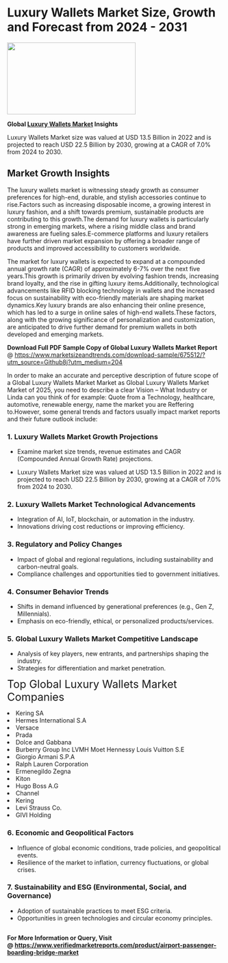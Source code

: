 <H1>Luxury Wallets Market Size, Growth and Forecast from 2024 - 2031</H1><img class="aligncenter size-medium wp-image-584254" src="https://thirdeyenews.in/wp-content/uploads/2024/09/Global-Market-Research-300x168.jpeg" alt="" width="300" height="168" /><p><strong>Global&nbsp;<a href="https://www.marketsizeandtrends.com/download-sample/675512/?utm_source=Github8j?utm_medium=204">Luxury Wallets Market</a> Insights</strong></p><p>Luxury Wallets Market size was valued at USD 13.5 Billion in 2022 and is projected to reach USD 22.5 Billion by 2030, growing at a CAGR of 7.0% from 2024 to 2030.</p><p><h2>Market Growth Insights</h2><p>The luxury wallets market is witnessing steady growth as consumer preferences for high-end, durable, and stylish accessories continue to rise.Factors such as increasing disposable income, a growing interest in luxury fashion, and a shift towards premium, sustainable products are contributing to this growth.The demand for luxury wallets is particularly strong in emerging markets, where a rising middle class and brand awareness are fueling sales.E-commerce platforms and luxury retailers have further driven market expansion by offering a broader range of products and improved accessibility to customers worldwide.</p><p><strong></strong></p><p>The market for luxury wallets is expected to expand at a compounded annual growth rate (CAGR) of approximately 6-7% over the next five years.This growth is primarily driven by evolving fashion trends, increasing brand loyalty, and the rise in gifting luxury items.Additionally, technological advancements like RFID blocking technology in wallets and the increased focus on sustainability with eco-friendly materials are shaping market dynamics.Key luxury brands are also enhancing their online presence, which has led to a surge in online sales of high-end wallets.These factors, along with the growing significance of personalization and customization, are anticipated to drive further demand for premium wallets in both developed and emerging markets.</p><p><span class=""><strong>Download Full PDF Sample Copy of Global Luxury Wallets Market Report</strong> @ <a href="https://www.marketsizeandtrends.com/download-sample/675512/?utm_source=Github8j?utm_medium=204" target="_blank">https://www.marketsizeandtrends.com/download-sample/675512/?utm_source=Github8j?utm_medium=204</a></span></p><p>In order to make an accurate and perceptive description of future scope of a Global&nbsp;Luxury Wallets Market Market as Global&nbsp;Luxury Wallets Market Market of 2025, you need to describe a clear Vision &ndash; What Industry or Linda can you think of for example: Quote from a Technology, healthcare, automotive, renewable energy, name the market you are Reffering to.However, some general trends and factors usually impact market reports and their future outlook include:</p><h3>1.&nbsp;<strong>Luxury Wallets Market Growth Projections</strong></h3><ul><li>Examine market size trends, revenue estimates and CAGR (Compounded Annual Growth Rate) projections.</li><li><p>Luxury Wallets Market size was valued at USD 13.5 Billion in 2022 and is projected to reach USD 22.5 Billion by 2030, growing at a CAGR of 7.0% from 2024 to 2030.</p></li></ul><h3>2.&nbsp;<strong>Luxury Wallets Market Technological Advancements</strong></h3><ul><li>Integration of AI, IoT, blockchain, or automation in the industry.</li><li>Innovations driving cost reductions or improving efficiency.</li></ul><h3>3.&nbsp;<strong>Regulatory and Policy Changes</strong></h3><ul><li>Impact of global and regional regulations, including sustainability and carbon-neutral goals.</li><li>Compliance challenges and opportunities tied to government initiatives.</li></ul><h3>4.&nbsp;<strong>Consumer Behavior Trends</strong></h3><ul><li>Shifts in demand influenced by generational preferences (e.g., Gen Z, Millennials).</li><li>Emphasis on eco-friendly, ethical, or personalized products/services.</li></ul><h3>5.&nbsp;<strong>Global Luxury Wallets Market Competitive Landscape</strong></h3><ul><li>Analysis of key players, new entrants, and partnerships shaping the industry.</li><li>Strategies for differentiation and market penetration.</li></ul><p data-pm-slice="1 1 []"><span style="color: inherit; font-family: inherit; font-size: 25px;">Top Global Luxury Wallets Market Companies</span></p><div class="" data-test-id=""><p><li>Kering SA</li><li> Hermes International S.A</li><li> Versace</li><li> Prada</li><li> Dolce and Gabbana</li><li> Burberry Group Inc LVMH Moet Hennessy Louis Vuitton S.E</li><li> Giorgio Armani S.P.A</li><li> Ralph Lauren Corporation</li><li> Ermenegildo Zegna</li><li> Kiton</li><li> Hugo Boss A.G</li><li> Channel</li><li> Kering</li><li> Levi Strauss Co.</li><li> GIVI Holding</li></p></div><h3>6.&nbsp;<strong>Economic and Geopolitical Factors</strong></h3><ul><li>Influence of global economic conditions, trade policies, and geopolitical events.</li><li>Resilience of the market to inflation, currency fluctuations, or global crises.</li></ul><h3>7.&nbsp;<strong>Sustainability and ESG (Environmental, Social, and Governance)</strong></h3><ul><li>Adoption of sustainable practices to meet ESG criteria.</li><li>Opportunities in green technologies and circular economy principles.</li></ul><h2><strong style="font-size: 14px;">For More Information or Query, Visit @&nbsp;</strong><a style="background-color: #ffffff; font-size: 14px;" href="https://www.marketsizeandtrends.com/report/luxury-wallets-market/" target="_blank">https://www.verifiedmarketreports.com/product/airport-passenger-boarding-bridge-market</a></h2>